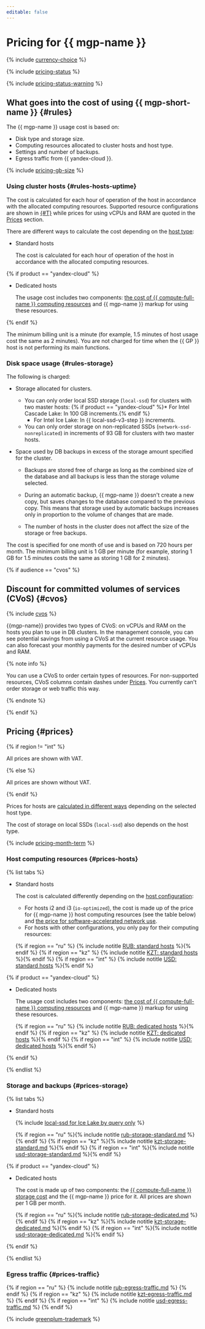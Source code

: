 ```yaml
---
editable: false
---
```


# Pricing for {{ mgp-name }}

{% include [currency-choice](../../_includes/pricing/currency-choice.md) %}

{% include [pricing-status](../../_includes/mdb/pricing-status.md) %}

{% include [pricing-status-warning](../../_includes/mdb/pricing-status-warning.md) %}

## What goes into the cost of using {{ mgp-short-name }} {#rules}

The {{ mgp-name }} usage cost is based on:

* Disk type and storage size.
* Computing resources allocated to cluster hosts and host type.
* Settings and number of backups.
* Egress traffic from {{ yandex-cloud }}.

{% include [pricing-gb-size](../../_includes/pricing-gb-size.md) %}

### Using cluster hosts {#rules-hosts-uptime}

The cost is calculated for each hour of operation of the host in accordance with the allocated computing resources. Supported resource configurations are shown in [{#T}](../concepts/instance-types.md) while prices for using vCPUs and RAM are quoted in the [Prices](#prices) section.

There are different ways to calculate the cost depending on the [host type](../concepts/):

* Standard hosts

   The cost is calculated for each hour of operation of the host in accordance with the allocated computing resources.

{% if product == "yandex-cloud" %}

* Dedicated hosts

   The usage cost includes two components: [the cost of {{ compute-full-name }} computing resources](../../compute/pricing.md#prices) and {{ mgp-name }} markup for using these resources.

{% endif %}

The minimum billing unit is a minute (for example, 1.5 minutes of host usage cost the same as 2 minutes). You are not charged for time when the {{ GP }} host is not performing its main functions.

### Disk space usage {#rules-storage}

The following is charged:

* Storage allocated for clusters.

   * You can only order local SSD storage (`local-ssd`) for clusters with two master hosts:
      {% if product == "yandex-cloud" %}* For Intel Cascade Lake: In 100 GB increments.{% endif %}
      * For Intel Ice Lake: In {{ local-ssd-v3-step }} increments.
   * You can only order storage on non-replicated SSDs (`network-ssd-nonreplicated`) in increments of 93 GB for clusters with two master hosts.

* Space used by DB backups in excess of the storage amount specified for the cluster.

   * Backups are stored free of charge as long as the combined size of the database and all backups is less than the storage volume selected.

   * During an automatic backup, {{ mgp-name }} doesn't create a new copy, but saves changes to the database compared to the previous copy. This means that storage used by automatic backups increases only in proportion to the volume of changes that are made.

   * The number of hosts in the cluster does not affect the size of the storage or free backups.

The cost is specified for one month of use and is based on 720 hours per month. The minimum billing unit is 1 GB per minute (for example, storing 1 GB for 1.5 minutes costs the same as storing 1 GB for 2 minutes).

{% if audience == "cvos" %}

## Discount for committed volumes of services (CVoS) {#cvos}

{% include [cvos](../../_includes/mdb/cvos.md) %}

{{mgp-name}} provides two types of CVoS: on vCPUs and RAM on the hosts you plan to use in DB clusters. In the management console, you can see potential savings from using a CVoS at the current resource usage. You can also forecast your monthly payments for the desired number of vCPUs and RAM.

{% note info %}

You can use a CVoS to order certain types of resources. For non-supported resources, CVoS columns contain dashes under [Prices](#prices). You currently can't order storage or web traffic this way.

{% endnote %}

{% endif %}

## Pricing {#prices}

{% if region != "int" %}

All prices are shown with VAT.

{% else %}

All prices are shown without VAT.

{% endif %}

Prices for hosts are [calculated in different ways](#rules-hosts-uptime) depending on the selected host type.

The cost of storage on local SSDs (`local-ssd`) also depends on the host type.

{% include [pricing-month-term](../../_includes/mdb/pricing-month-term.md) %}

### Host computing resources {#prices-hosts}

{% list tabs %}

- Standard hosts

   The cost is calculated differently depending on the [host configuration](../concepts/instance-types.md):

   * For hosts i2 and i3 (`io-optimized`), the cost is made up of the price for {{ mgp-name }} host computing resources (see the table below) and [the price for software-accelerated network use](../../compute/pricing#software-accelerated-network).
   * For hosts with other configurations, you only pay for their computing resources:

   {% if region == "ru" %} {% include notitle [RUB: standard hosts](../../_pricing/managed-greenplum/rub-hosts-standard.md) %}{% endif %}
   {% if region == "kz" %} {% include notitle [KZT: standard hosts](../../_pricing/managed-greenplum/kzt-hosts-standard.md) %}{% endif %}
   {% if region == "int" %} {% include notitle [USD: standard hosts](../../_pricing/managed-greenplum/usd-hosts-standard.md) %}{% endif %}

{% if product == "yandex-cloud" %}

- Dedicated hosts

   The usage cost includes two components: [the cost of {{ compute-full-name }} computing resources](../../compute/pricing.md#prices) and {{ mgp-name }} markup for using these resources.

   {% if region == "ru" %} {% include notitle [RUB: dedicated hosts](../../_pricing/managed-greenplum/rub-hosts-dedicated.md) %}{% endif %}
   {% if region == "kz" %} {% include notitle [KZT: dedicated hosts](../../_pricing/managed-greenplum/kzt-hosts-dedicated.md) %}{% endif %}
   {% if region == "int" %} {% include notitle [USD: dedicated hosts](../../_pricing/managed-greenplum/usd-hosts-dedicated.md) %}{% endif %}

{% endif %}

{% endlist %}

### Storage and backups {#prices-storage}

{% list tabs %}

- Standard hosts

   {% include [local-ssd for Ice Lake by query only](../../_includes/ice-lake-local-ssd-note.md) %}

   {% if region == "ru" %}{% include notitle [rub-storage-standard.md](../../_pricing/managed-greenplum/rub-storage-standard.md) %}{% endif %}
   {% if region == "kz" %}{% include notitle [kzt-storage-standard.md](../../_pricing/managed-greenplum/kzt-storage-standard.md) %}{% endif %}
   {% if region == "int" %}{% include notitle [usd-storage-standard.md](../../_pricing/managed-greenplum/usd-storage-standard.md) %}{% endif %}

{% if product == "yandex-cloud" %}

- Dedicated hosts

   The cost is made up of two components: the [{{ compute-full-name }} storage cost](../../compute/pricing.md#prices) and the {{ mgp-name }} price for it. All prices are shown per 1 GB per month.

   {% if region == "ru" %}{% include notitle [rub-storage-dedicated.md](../../_pricing/managed-greenplum/rub-storage-dedicated.md) %}{% endif %}
   {% if region == "kz" %}{% include notitle [kzt-storage-dedicated.md](../../_pricing/managed-greenplum/kzt-storage-dedicated.md) %}{% endif %}
   {% if region == "int" %}{% include notitle [usd-storage-dedicated.md](../../_pricing/managed-greenplum/usd-storage-dedicated.md) %}{% endif %}

{% endif %}

{% endlist %}

### Egress traffic {#prices-traffic}

{% if region == "ru" %} {% include notitle [rub-egress-traffic.md](../../_pricing/rub-egress-traffic.md) %} {% endif %}
{% if region == "kz" %} {% include notitle [kzt-egress-traffic.md](../../_pricing/kzt-egress-traffic.md) %} {% endif %}
{% if region == "int" %} {% include notitle [usd-egress-traffic.md](../../_pricing/usd-egress-traffic.md) %} {% endif %}

{% include [greenplum-trademark](../../_includes/mdb/mgp/trademark.md) %}
